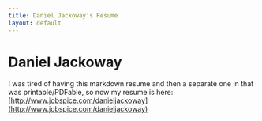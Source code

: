```yaml
---
title: Daniel Jackoway's Resume
layout: default
---
```


# Daniel Jackoway

I was tired of having this markdown resume and then a separate one in that was printable/PDFable, so now my resume is here: [http://www.jobspice.com/danieljackoway](http://www.jobspice.com/danieljackoway)